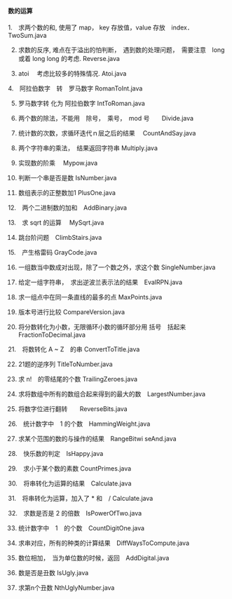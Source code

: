 #### 数的运算

1.　求两个数的和, 使用了 map， key 存放值，value 存放　index．	   TwoSum.java

2. 求数的反序, 难点在于溢出的怕判断，　遇到数的处理问题，　需要注意　long 或着 long long 的考虑.    Reverse.java

3. atoi 　考虑比较多的特殊情况.     Atoi.java

4.　阿拉伯数字　转　罗马数字   RomanToInt.java

5. 罗马数字转 化为 阿拉伯数字  IntToRoman.java

6. 两个数的除法，不能用　除号，　乘号，　mod 号　　Divide.java

7. 统计数的次数，求循环迭代ｎ层之后的结果　 CountAndSay.java
　
8. 两个字符串的乘法，　结果返回字符串  Multiply.java

9. 实现数的阶乘 　Mypow.java
 
10. 判断一个串是否是数  IsNumber.java

11. 数组表示的正整数加1 PlusOne.java

12.　两个二进制数的加和　AddBinary.java

13.　求 sqrt 的运算　 MySqrt.java

14. 跳台阶问题　ClimbStairs.java

15.　产生格雷码 GrayCode.java

16. 一组数当中数成对出现，除了一个数之外，求这个数 SingleNumber.java

17. 给定一组字符串，　求出逆波兰表示法的结果　EvalRPN.java

18. 求一组点中在同一条直线的最多的点 MaxPoints.java 

19. 版本号进行比较 CompareVersion.java

20. 将分数转化为小数，无限循环小数的循环部分用 括号　括起来　FractionToDecimal.java

21.　将数转化 A ~ Z　的串 ConvertToTitle.java

22. 21题的逆序列 TitleToNumber.java

23. 求 n!　的零结尾的个数 TrailingZeroes.java

24. 求将数组中所有的数组合起来得到的最大的数　LargestNumber.java

25. 将数字位进行翻转　　ReverseBits.java

26.　统计数字中　1 的个数　HammingWeight.java

27. 求某个范围的数的与操作的结果　RangeBitwi	seAnd.java

28.　快乐数的判定　IsHappy.java

29.　求小于某个数的素数 CountPrimes.java

30.　将串转化为运算的结果　Calculate.java

31.　将串转化为运算，加入了 * 和　/   Calculate.java

32.　求数是否是 2 的倍数　IsPowerOfTwo.java

33. 统计数字中　1　的个数　CountDigitOne.java

34. 求串对应，所有的种类的计算结果　DiffWaysToCompute.java

35. 数位相加，　当为单位数的时候，返回　AddDigital.java 

36. 数是否是丑数 IsUgly.java

37. 求第n个丑数 NthUglyNumber.java 